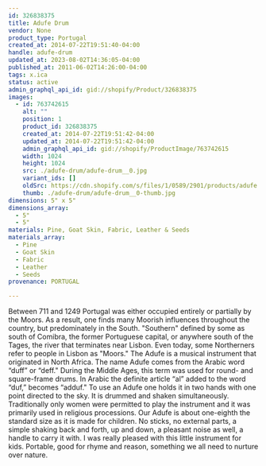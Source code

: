 ```yaml
---
id: 326838375
title: Adufe Drum
vendor: None
product_type: Portugal
created_at: 2014-07-22T19:51:40-04:00
handle: adufe-drum
updated_at: 2023-08-02T14:36:05-04:00
published_at: 2011-06-02T14:26:00-04:00
tags: x.ica
status: active
admin_graphql_api_id: gid://shopify/Product/326838375
images:
  - id: 763742615
    alt: ""
    position: 1
    product_id: 326838375
    created_at: 2014-07-22T19:51:42-04:00
    updated_at: 2014-07-22T19:51:42-04:00
    admin_graphql_api_id: gid://shopify/ProductImage/763742615
    width: 1024
    height: 1024
    src: ./adufe-drum/adufe-drum__0.jpg
    variant_ids: []
    oldSrc: https://cdn.shopify.com/s/files/1/0589/2901/products/adufe.jpeg?v=1406073102
    thumb: ./adufe-drum/adufe-drum__0-thumb.jpg
dimensions: 5" x 5"
dimensions_array:
  - 5"
  - 5"
materials: Pine, Goat Skin, Fabric, Leather & Seeds
materials_array:
  - Pine
  - Goat Skin
  - Fabric
  - Leather
  - Seeds
provenance: PORTUGAL

---
```


Between 711 and 1249 Portugal was either occupied entirely or partially by the Moors. As a result, one finds many Moorish influences throughout the country, but predominately in the South. "Southern" defined by some as south of Comibra, the former Portuguese capital, or anywhere south of the Tages, the river that terminates near Lisbon. Even today, some Northerners refer to people in Lisbon as "Moors." The Adufe is a musical instrument that originated in North Africa. The name Adufe comes from the Arabic word “duff” or “deff." During the Middle Ages, this term was used for round- and square-frame drums. In Arabic the definite article “al” added to the word “duf,” becomes “adduf." To use an Adufe one holds it in two hands with one point directed to the sky. It is drummed and shaken simultaneously. Traditionally only women were permitted to play the instrument and it was primarily used in religious processions. Our Adufe is about one-eighth the standard size as it is made for children. No sticks, no external parts, a simple shaking back and forth, up and down, a pleasant noise as well, a handle to carry it with. I was really pleased with this little instrument for kids. Portable, good for rhyme and reason, something we all need to nurture over nature.
